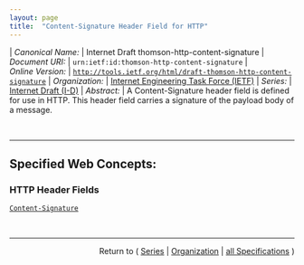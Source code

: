 ```yaml
---
layout: page
title:  "Content-Signature Header Field for HTTP"
---
```


| *Canonical Name:* | Internet Draft thomson-http-content-signature
| *Document URI:* | `urn:ietf:id:thomson-http-content-signature`
| *Online Version:* | [`http://tools.ietf.org/html/draft-thomson-http-content-signature`](http://tools.ietf.org/html/draft-thomson-http-content-signature)
| *Organization:* | [Internet Engineering Task Force (IETF)](..  "List of specification series by this organization")
| *Series:* | [Internet Draft (I-D)](.  "List of specifications in this series")
| *Abstract:* | A Content-Signature header field is defined for use in HTTP. This header field carries a signature of the payload body of a message.

<br/>
<hr/>

## Specified Web Concepts:

### HTTP Header Fields

[`Content-Signature`](/concepts/http-header/Content-Signature "The Content-Signature header field carries a signature of the payload body of an HTTP message. This allows for content to be protected from modification.")



<br/>
<hr/>

<p style="text-align: right">Return to ( <a href="./">Series</a> | <a href="../">Organization</a> | <a href="../../">all Specifications</a> )</p>